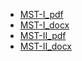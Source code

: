 - [MST-I_pdf](sukhwinder5035/Sukhwinder-Singh/blob/main/Files/MST-I_DSS_PECE-136_JM'24.pdf)
- [MST-I_docx](sukhwinder5035/Sukhwinder-iIngh/blob/main/Files/MST-I_DSS_PECE-136_JM'24.docx)
- [MST-II_pdf]()
- [MST-II_docx]()
